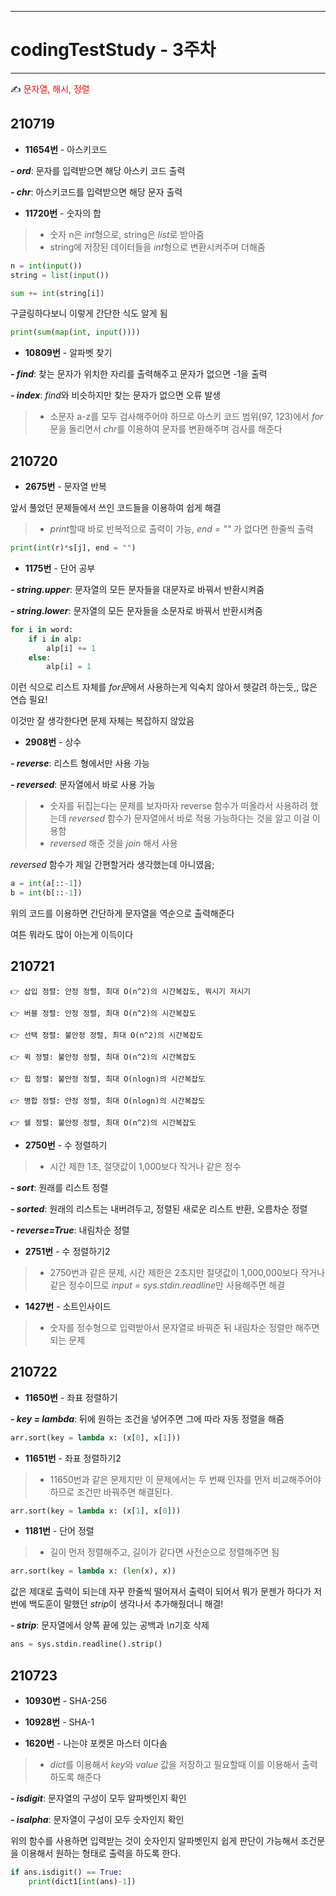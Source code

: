
-----
# codingTestStudy - 3주차
-----

✍ <span style="color:red"> 문자열, 해시, 정렬 </span>

## 210719
- **11654번** - 아스키코드

***- ord***: 문자를 입력받으면 해당 아스키 코드 출력

***- chr***: 아스키코드를 입력받으면 해당 문자 출력

- **11720번** - 숫자의 합
> - 숫자 n은 *int*형으로, string은 *list*로 받아줌
> - string에 저장된 데이터들을 *int*형으로 변환시켜주며 더해줌
```py
n = int(input())
string = list(input())

sum += int(string[i])
```

구글링하다보니 이렇게 간단한 식도 알게 됨
```py
print(sum(map(int, input())))
```

- **10809번** - 알파벳 찾기

***- find***: 찾는 문자가 위치한 자리를 출력해주고 문자가 없으면 -1을 출력

***- index***: *find*와 비슷하지만 찾는 문자가 없으면 오류 발생

> - 소문자 a-z를 모두 검사해주어야 하므로 아스키 코드 범위(97, 123)에서 *for*문을 돌리면서 *chr*를 이용하여 문자를 변환해주며 검사를 해준다

## 210720
- **2675번** - 문자열 반복

앞서 풀었던 문제들에서 쓰인 코드들을 이용하여 쉽게 해결

> - *print*할때 바로 반복적으로 출력이 가능, *end = ""* 가 없다면 한줄씩 출력
```py
print(int(r)*s[j], end = "")
```

- **1175번** - 단어 공부

***- string.upper***: 문자열의 모든 문자들을 대문자로 바꿔서 반환시켜줌

***- string.lower***: 문자열의 모든 문자들을 소문자로 바꿔서 반환시켜줌

```py
for i in word:
    if i in alp:
        alp[i] += 1
    else:
        alp[i] = 1

```

이런 식으로 리스트 자체를 *for문*에서 사용하는게 익숙치 않아서 헷갈려 하는듯,, 많은 연습 필요!

이것만 잘 생각한다면 문제 자체는 복잡하지 않았음

- **2908번** - 상수

***- reverse***: 리스트 형에서만 사용 가능

***- reversed***: 문자열에서 바로 사용 가능

> - 숫자를 뒤집는다는 문제를 보자마자 reverse 함수가 떠올라서 사용하려 했는데 *reversed* 함수가 문자열에서 바로 적용 가능하다는 것을 알고 이걸 이용함
> - *reversed* 해준 것을 *join* 해서 사용

*reversed* 함수가 제일 간편할거라 생각했는데 아니였음;

```py
a = int(a[::-1])
b = int(b[::-1])
```

위의 코드를 이용하면 간단하게 문자열을 역순으로 출력해준다 

여튼 뭐라도 많이 아는게 이득이다

## 210721

```
👉 삽입 정렬: 안정 정렬, 최대 O(n^2)의 시간복잡도, 뭐시기 저시기

👉 버블 정렬: 안정 정렬, 최대 O(n^2)의 시간복잡도

👉 선택 정렬: 불안정 정렬, 최대 O(n^2)의 시간복잡도

👉 퀵 정렬: 불안정 정렬, 최대 O(n^2)의 시간복잡도

👉 힙 정렬: 불안정 정렬, 최대 O(nlogn)의 시간복잡도

👉 병합 정렬: 안정 정렬, 최대 O(nlogn)의 시간복잡도

👉 쉘 정렬: 불안정 정렬, 최대 O(n^2)의 시간복잡도

```

- **2750번** - 수 정렬하기
> - 시간 제한 1초, 절댓값이 1,000보다 작거나 같은 정수

***- sort***: 원래를 리스트 정렬

***- sorted***: 원래의 리스트는 내버려두고, 정렬된 새로운 리스트 반환, 오름차순 정렬

***- reverse=True***: 내림차순 정렬

- **2751번** - 수 정렬하기2

> - 2750번과 같은 문제, 시간 제한은 2초지만 절댓값이 1,000,000보다 작거나 같은 정수이므로 *input = sys.stdin.readline*만 사용해주면 해결

- **1427번** - 소트인사이드

> - 숫자를 정수형으로 입력받아서 문자열로 바꿔준 뒤 내림차순 정렬만 해주면 되는 문제

## 210722

- **11650번** - 좌표 정렬하기

***- key = lambda***: 뒤에 원하는 조건을 넣어주면 그에 따라 자동 정렬을 해줌

```py
arr.sort(key = lambda x: (x[0], x[1]))
```

- **11651번** - 좌표 정렬하기2

> - 11650번과 같은 문제지만 이 문제에서는 두 번째 인자를 먼저 비교해주어야 하므로 조건만 바꿔주면 해결된다.

```py
arr.sort(key = lambda x: (x[1], x[0]))
```
- **1181번** - 단어 정렬
 >- 길이 먼저 정렬해주고, 길이가 같다면 사전순으로 정렬해주면 됨

 ```py
 arr.sort(key = lambda x: (len(x), x))
 ```

값은 제대로 출력이 되는데 자꾸 한줄씩 떨어져서 출력이 되어서 뭐가 문젠가 하다가 저번에 백도훈이 말했던 *strip*이 생각나서 추가해줬더니 해결!

***- strip***: 문자열에서 양쪽 끝에 있는 공백과 *\n*기호 삭제

```py
ans = sys.stdin.readline().strip()
```

## 210723

- **10930번** - SHA-256

- **10928번** - SHA-1

- **1620번** - 나는야 포켓몬 마스터 이다솜

> - *dict*를 이용해서 *key*와 *value* 값을 저장하고 필요할때 이를 이용해서 출력하도록 해준다

***- isdigit***: 문자열의 구성이 모두 알파벳인지 확인

***- isalpha***: 문자열이 구성이 모두 숫자인지 확인

위의 함수를 사용하면 입력받는 것이 숫자인지 알파벳인지 쉽게 판단이 가능해서 조건문을 이용해서 원하는 형태로 출력을 하도록 한다.

```py
if ans.isdigit() == True:
    print(dict1[int(ans)-1])
```